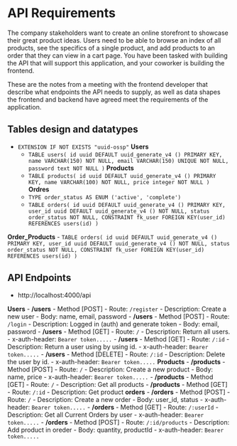 # API Requirements 
The company stakeholders want to create an online storefront to showcase their great product ideas. Users need to be able to browse an index of all products, see the specifics of a single product, and add products to an order that they can view in a cart page. You have been tasked with building the API that will support this application, and your coworker is building the frontend.

These are the notes from a meeting with the frontend developer that describe what endpoints the API needs to supply, as well as data shapes the frontend and backend have agreed meet the requirements of the application. 

## Tables design and datatypes
- `EXTENSION IF NOT EXISTS "uuid-ossp"`
**Users**
    - `TABLE users(
        id uuid DEFAULT uuid_generate_v4 () PRIMARY KEY,
        name VARCHAR(150) NOT NULL,
        email VARCHAR(150) UNIQUE NOT NULL,
        password text NOT NULL
    )`
**Products**
    - `TABLE products(
        id uuid DEFAULT uuid_generate_v4 () PRIMARY KEY,
        name VARCHAR(100) NOT NULL,
        price integer NOT NULL
    )`
**Ordres**
    - `TYPE order_status AS ENUM ('active', 'complete')`
    - `TABLE orders(
        id uuid DEFAULT uuid_generate_v4 () PRIMARY KEY,
        user_id uuid DEFAULT uuid_generate_v4 () NOT NULL,
        status order_status NOT NULL,
        CONSTRAINT fk_user FOREIGN KEY(user_id) REFERENCES users(id)
    )`

**Order_Products**
    - `TABLE orders(
        id uuid DEFAULT uuid_generate_v4 () PRIMARY KEY,
        user_id uuid DEFAULT uuid_generate_v4 () NOT NULL,
        status order_status NOT NULL,
        CONSTRAINT fk_user FOREIGN KEY(user_id) REFERENCES users(id)
    )`

## API Endpoints
- http://localhost:4000/api

**Users**
    - **/users**
        - Method [POST]
        - Route: `/register`
        - Description: Create a new user
        - Body: name, email, password
    - **/users**
        - Method [POST]
        - Route: `/login`
        - Description: Logged in (auth) and generate token
        - Body: email, password
    - **/users**
        - Method [GET]
        - Route: `/`
        - Description: Return all users.
        - x-auth-header: `Bearer token.....`
    - **/users**
        - Method [GET]
        - Route: `/:id`
        - Description: Return a user using by using id.
        - x-auth-header: `Bearer token.....`
     - **/users**
        - Method [DELETE]
        - Route: `/:id`
        - Description: Delete the user by id.
        - x-auth-header: `Bearer token.....`
**Products**
    - **/products**
        - Method [POST]
        - Route: `/`
        - Description: Create a new product
        - Body: name, price
        - x-auth-header: `Bearer token.....`
    - **/products**
        - Method [GET]
        - Route: `/`
        - Description: Get all products
    - **/products**
        - Method [GET]
        - Route: `/:id`
        - Description: Get product
**orders**
    - **/orders**
        - Method [POST]
        - Route: `/`
        - Description: Create a new order
        - Body: user_id, status
        - x-auth-header: `Bearer token.....`
    - **/orders**
        - Method [GET]
        - Route: `/:userId`
        - Description: Get all Current Orders by user
        - x-auth-header: `Bearer token.....`
    - **/orders**
        - Method [POST]
        - Route: `/:id/products`
        - Description: Add product in oreder
        - Body: quantity, productId
        - x-auth-header: `Bearer token.....`